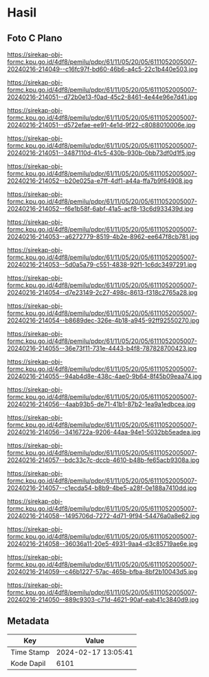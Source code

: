 # Hasil

## Foto C Plano

https://sirekap-obj-formc.kpu.go.id/4df8/pemilu/pdpr/61/11/05/20/05/6111052005007-20240216-214049--c16fc97f-bd60-46b6-a4c5-22c1b440e503.jpg

https://sirekap-obj-formc.kpu.go.id/4df8/pemilu/pdpr/61/11/05/20/05/6111052005007-20240216-214051--d72b0e13-f0ad-45c2-8461-4e44e96e7d41.jpg

https://sirekap-obj-formc.kpu.go.id/4df8/pemilu/pdpr/61/11/05/20/05/6111052005007-20240216-214051--d572efae-ee91-4e1d-9f22-c8088010006e.jpg

https://sirekap-obj-formc.kpu.go.id/4df8/pemilu/pdpr/61/11/05/20/05/6111052005007-20240216-214051--3487110d-41c5-430b-930b-0bb73df0d1f5.jpg

https://sirekap-obj-formc.kpu.go.id/4df8/pemilu/pdpr/61/11/05/20/05/6111052005007-20240216-214052--b20e025a-e7ff-4df1-a44a-ffa7b9f64908.jpg

https://sirekap-obj-formc.kpu.go.id/4df8/pemilu/pdpr/61/11/05/20/05/6111052005007-20240216-214052--f6e1b58f-6abf-41a5-acf8-13c6d933439d.jpg

https://sirekap-obj-formc.kpu.go.id/4df8/pemilu/pdpr/61/11/05/20/05/6111052005007-20240216-214053--a6272779-8519-4b2e-8962-ee647f8cb781.jpg

https://sirekap-obj-formc.kpu.go.id/4df8/pemilu/pdpr/61/11/05/20/05/6111052005007-20240216-214053--5d0a5a79-c551-4838-92f1-1c6dc3497291.jpg

https://sirekap-obj-formc.kpu.go.id/4df8/pemilu/pdpr/61/11/05/20/05/6111052005007-20240216-214054--d7e23149-2c27-498c-8613-f318c2765a28.jpg

https://sirekap-obj-formc.kpu.go.id/4df8/pemilu/pdpr/61/11/05/20/05/6111052005007-20240216-214054--b8689dec-326e-4b18-a945-92ff92550270.jpg

https://sirekap-obj-formc.kpu.go.id/4df8/pemilu/pdpr/61/11/05/20/05/6111052005007-20240216-214055--36e73f11-731e-4443-b4f8-787828700423.jpg

https://sirekap-obj-formc.kpu.go.id/4df8/pemilu/pdpr/61/11/05/20/05/6111052005007-20240216-214055--94ab4d8e-438c-4ae0-9b64-8f45b09eaa74.jpg

https://sirekap-obj-formc.kpu.go.id/4df8/pemilu/pdpr/61/11/05/20/05/6111052005007-20240216-214056--4aab93b5-de71-41b1-87b2-1ea9a1edbcea.jpg

https://sirekap-obj-formc.kpu.go.id/4df8/pemilu/pdpr/61/11/05/20/05/6111052005007-20240216-214056--3416722a-9206-44aa-94e1-5032bb5eadea.jpg

https://sirekap-obj-formc.kpu.go.id/4df8/pemilu/pdpr/61/11/05/20/05/6111052005007-20240216-214057--bdc33c7c-dccb-4610-b48b-fe65acb9308a.jpg

https://sirekap-obj-formc.kpu.go.id/4df8/pemilu/pdpr/61/11/05/20/05/6111052005007-20240216-214057--c1ecda54-b8b9-4be5-a28f-0e188a7410dd.jpg

https://sirekap-obj-formc.kpu.go.id/4df8/pemilu/pdpr/61/11/05/20/05/6111052005007-20240216-214058--1495706d-7272-4d71-9f94-54476a0a8e62.jpg

https://sirekap-obj-formc.kpu.go.id/4df8/pemilu/pdpr/61/11/05/20/05/6111052005007-20240216-214058--36036a11-20e5-4931-9aa4-d3c85719ae6e.jpg

https://sirekap-obj-formc.kpu.go.id/4df8/pemilu/pdpr/61/11/05/20/05/6111052005007-20240216-214059--c46b1227-57ac-465b-bfba-8bf2b10043d5.jpg

https://sirekap-obj-formc.kpu.go.id/4df8/pemilu/pdpr/61/11/05/20/05/6111052005007-20240216-214050--889c9303-c71d-4621-90af-eab41c3840d9.jpg


## Metadata

| Key        | Value               |
| ---------- | ------------------- |
| Time Stamp | 2024-02-17 13:05:41 |
| Kode Dapil | 6101                |



